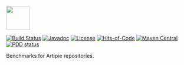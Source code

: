 <img src="https://www.artipie.com/logo.svg" width="64px" height="64px"/>

[![Build Status](https://img.shields.io/travis/artipie/benchmarks/master.svg)](https://travis-ci.org/artipie/benchmarks)
[![Javadoc](http://www.javadoc.io/badge/com.artipie/benchmarks.svg)](http://www.javadoc.io/doc/com.artipie/benchmarks)
[![License](https://img.shields.io/badge/license-MIT-green.svg)](https://github.com/artipie/benchmarks/blob/master/LICENSE.txt)
[![Hits-of-Code](https://hitsofcode.com/github/artipie/benchmarks)](https://hitsofcode.com/view/github/artipie/benchmarks)
[![Maven Central](https://img.shields.io/maven-central/v/com.artipie/benchmarks.svg)](https://maven-badges.herokuapp.com/maven-central/com.artipie/benchmarks)
[![PDD status](http://www.0pdd.com/svg?name=artipie/benchmarks)](http://www.0pdd.com/p?name=artipie/benchmarks)

Benchmarks for Artipie repositories.

